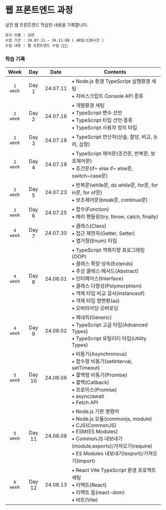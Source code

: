 # 웹 프론트엔드 과정

실전 웹 프론트엔드 학습한 내용을 기록합니다.

    강사 이름 : 김현
    수업 기간 : 24.07.11 ~ 24.11.08 ( 40일/120시간 )
    수업 내용 : 웹 프론트엔드 수업 👩🏻‍💻

### 학습 기록

|   Week   |  Day  |   Date   | Contents                                                                                                |
| :------: | :---: | :------: | ------------------------------------------------------------------------------------------------------- |
| `1 week` | Day 1 | 24.07.11 | • Node.js 환경 TypeScript 실행환경 세팅 <br>• 자바스크립트 Console API 종류 |
| `2 week` | Day 2 | 24.07.16 | • 개발환경 세팅 <br>• TypeScript 변수 선언 <br>• TypeScript 타입 선언·종류 <br>• TypeScript 사용자 정의 타입 |
| `2 week` | Day 3 | 24.07.18 | • TypeScript 연산자(산술, 할당, 비교, 논리, 삼항) |
| `2 week` | Day 4 | 24.07.19 | • TypeScript 제어문(조건문, 반복문, 보조제어문) <br>• 조건문(if~ else if~ else문, switch~case문) |
| `3 week` | Day 5 | 24.07.23 | • 반복문(while문, do while문, for문, for in문, for of문) <br>• 보조제어문(break문, continue문) |
| `3 week` | Day 6 | 24.07.25 | • 함수(Function) <br>• 에러 핸들링(try, throw, catch, finally) |
| `4 week` | Day 7 | 24.07.30 | • 클래스(Class) <br>• 접근 제한자(Getter, Setter) <br>• 열거형(Enum) 타입 |
| `4 week` | Day 8 | 24.08.01 | • TypeScript 객체지향 프로그래밍(OOP) <br>• 클래스 확장·상속(Extends) <br>• 추상 클래스·메서드(Abstract) <br>• 인터페이스(Interface) <br>• 클래스 다형성(Polymorphism) <br>• 객체 타입 비교 검사(instanceof) <br>• 객체 타입 형변환(as) <br>• 오버라이딩·오버로딩 |
| `4 week` | Day 9 | 24.08.02 | • 제네릭(Generic) <br>• TypeScript 고급 타입(Advanced Types) <br>• TypeScript 유틸리티 타입(Utility Types) |
| `5 week` | Day 10 | 24.08.06 | • 비동기(Asynchronous) <br>• 함수형 비동기(setInterval, setTimeout) <br>• 콜백형 비동기(Promise) <br>• 콜백(Callback) <br>• 프로미스(Promise) <br>• async/await <br>• Fetch API |
| `5 week` | Day 11 | 24.08.08 | • Node.js 기본 명령어 <br>• Node.js 모듈(commonjs, module) <br>• CJS(CommonJS) <br>• ESM(ES Modules) <br>• CommonJS 내보내기(module.exports)/가져오기(require) <br>• ES Modules 내보내기(export)/가져오기(import) |
| `6 week` | Day 12 | 24.08.13 | • React Vite TypeScript 환경 프로젝트 세팅 <br>• 리액트(React) <br>• 리액트 돔(react-dom) <br>• 비트(Vite) |
